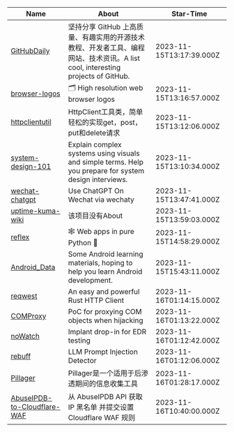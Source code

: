 | Name                                                                                           | About                                                                                                  | Star-Time                |
| ---------------------------------------------------------------------------------------------- | ------------------------------------------------------------------------------------------------------ | ------------------------ |
| [GitHubDaily](https://github.com/GitHubDaily/GitHubDaily) | 坚持分享 GitHub 上高质量、有趣实用的开源技术教程、开发者工具、编程网站、技术资讯。A list cool, interesting projects of GitHub. | 2023-11-15T13:17:39.000Z |
| [browser-logos](https://github.com/alrra/browser-logos) | 🗂 High resolution web browser logos | 2023-11-15T13:16:57.000Z |
| [httpclientutil](https://github.com/JourWon/httpclientutil) | HttpClient工具类，简单轻松的实现get，post，put和delete请求 | 2023-11-15T13:12:06.000Z |
| [system-design-101](https://github.com/ByteByteGoHq/system-design-101) | Explain complex systems using visuals and simple terms. Help you prepare for system design interviews. | 2023-11-15T13:10:34.000Z |
| [wechat-chatgpt](https://github.com/fuergaosi233/wechat-chatgpt) | Use ChatGPT On Wechat via wechaty | 2023-11-15T13:47:41.000Z |
| [uptime-kuma-wiki](https://github.com/louislam/uptime-kuma-wiki) | 该项目没有About | 2023-11-15T13:59:03.000Z |
| [reflex](https://github.com/reflex-dev/reflex) | 🕸 Web apps in pure Python 🐍 | 2023-11-15T14:58:29.000Z |
| [Android_Data](https://github.com/Freelander/Android_Data) | Some Android learning materials, hoping to help you learn Android development. | 2023-11-15T15:43:11.000Z |
| [reqwest](https://github.com/seanmonstar/reqwest) | An easy and powerful Rust HTTP Client | 2023-11-16T01:14:15.000Z |
| [COMProxy](https://github.com/leoloobeek/COMProxy) | PoC for proxying COM objects when hijacking | 2023-11-16T01:13:22.000Z |
| [noWatch](https://github.com/zimnyaa/noWatch) | Implant drop-in for EDR testing | 2023-11-16T01:12:42.000Z |
| [rebuff](https://github.com/protectai/rebuff) | LLM Prompt Injection Detector | 2023-11-16T01:12:06.000Z |
| [Pillager](https://github.com/qwqdanchun/Pillager) | Pillager是一个适用于后渗透期间的信息收集工具 | 2023-11-16T01:28:17.000Z |
| [AbuseIPDB-to-Cloudflare-WAF](https://github.com/MHG-LAB/AbuseIPDB-to-Cloudflare-WAF) | 从 AbuseIPDB API 获取 IP 黑名单 并提交设置 Cloudflare WAF 规则 | 2023-11-16T10:40:00.000Z |
